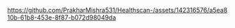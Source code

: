 

https://github.com/PrakharMishra531/Healthscan-/assets/142316576/a5ea810b-61b8-453e-8f87-b072d98049da

